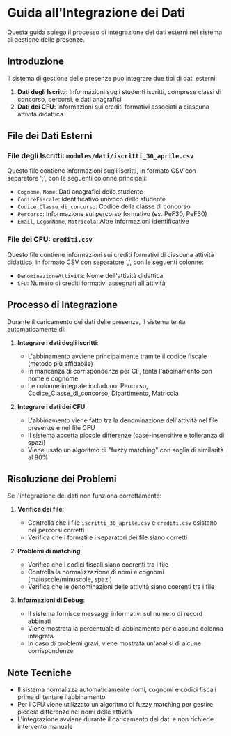 # Guida all'Integrazione dei Dati

Questa guida spiega il processo di integrazione dei dati esterni nel sistema di gestione delle presenze.

## Introduzione

Il sistema di gestione delle presenze può integrare due tipi di dati esterni:

1. **Dati degli Iscritti**: Informazioni sugli studenti iscritti, comprese classi di concorso, percorsi, e dati anagrafici
2. **Dati dei CFU**: Informazioni sui crediti formativi associati a ciascuna attività didattica

## File dei Dati Esterni

### File degli Iscritti: `modules/dati/iscritti_30_aprile.csv`

Questo file contiene informazioni sugli iscritti, in formato CSV con separatore ';', con le seguenti colonne principali:
- `Cognome`, `Nome`: Dati anagrafici dello studente
- `CodiceFiscale`: Identificativo univoco dello studente 
- `Codice_Classe_di_concorso`: Codice della classe di concorso
- `Percorso`: Informazione sul percorso formativo (es. PeF30, PeF60)
- `Email`, `LogonName`, `Matricola`: Altre informazioni identificative

### File dei CFU: `crediti.csv`

Questo file contiene informazioni sui crediti formativi di ciascuna attività didattica, in formato CSV con separatore ',', con le seguenti colonne:
- `DenominazioneAttività`: Nome dell'attività didattica
- `CFU`: Numero di crediti formativi assegnati all'attività

## Processo di Integrazione

Durante il caricamento dei dati delle presenze, il sistema tenta automaticamente di:

1. **Integrare i dati degli iscritti**:
   - L'abbinamento avviene principalmente tramite il codice fiscale (metodo più affidabile)
   - In mancanza di corrispondenza per CF, tenta l'abbinamento con nome e cognome
   - Le colonne integrate includono: Percorso, Codice_Classe_di_concorso, Dipartimento, Matricola

2. **Integrare i dati dei CFU**:
   - L'abbinamento viene fatto tra la denominazione dell'attività nel file presenze e nel file CFU
   - Il sistema accetta piccole differenze (case-insensitive e tolleranza di spazi)
   - Viene usato un algoritmo di "fuzzy matching" con soglia di similarità al 90%

## Risoluzione dei Problemi

Se l'integrazione dei dati non funziona correttamente:

1. **Verifica dei file**:
   - Controlla che i file `iscritti_30_aprile.csv` e `crediti.csv` esistano nei percorsi corretti
   - Verifica che i formati e i separatori dei file siano corretti

2. **Problemi di matching**:
   - Verifica che i codici fiscali siano coerenti tra i file
   - Controlla la normalizzazione di nomi e cognomi (maiuscole/minuscole, spazi)
   - Verifica che le denominazioni delle attività siano coerenti tra i file

3. **Informazioni di Debug**:
   - Il sistema fornisce messaggi informativi sul numero di record abbinati
   - Viene mostrata la percentuale di abbinamento per ciascuna colonna integrata
   - In caso di problemi gravi, viene mostrata un'analisi di alcune corrispondenze

## Note Tecniche

- Il sistema normalizza automaticamente nomi, cognomi e codici fiscali prima di tentare l'abbinamento
- Per i CFU viene utilizzato un algoritmo di fuzzy matching per gestire piccole differenze nei nomi delle attività
- L'integrazione avviene durante il caricamento dei dati e non richiede intervento manuale
